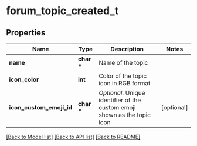 # forum_topic_created_t

## Properties
Name | Type | Description | Notes
------------ | ------------- | ------------- | -------------
**name** | **char \*** | Name of the topic | 
**icon_color** | **int** | Color of the topic icon in RGB format | 
**icon_custom_emoji_id** | **char \*** | *Optional*. Unique identifier of the custom emoji shown as the topic icon | [optional] 

[[Back to Model list]](../README.md#documentation-for-models) [[Back to API list]](../README.md#documentation-for-api-endpoints) [[Back to README]](../README.md)


